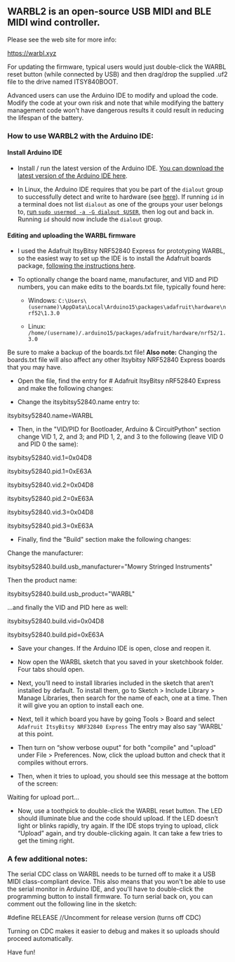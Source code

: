 ## WARBL2 is an open-source USB MIDI and BLE MIDI wind controller.

Please see the web site for more info:

https://warbl.xyz

For updating the firmware, typical users would just double-click the WARBL reset button (while connected by USB) and then drag/drop the supplied .uf2 file to the drive named ITSY840BOOT.
 
Advanced users can use the Arduino IDE to modify and upload the code. Modify the code at your own risk and note that while modifying the battery management code won't have dangerous results it could result in reducing the lifespan of the battery.

### How to use WARBL2 with the Arduino IDE:

#### Install Arduino IDE

* Install / run the latest version of the Arduino IDE. [You can download the latest version of the Arduino IDE here](https://www.arduino.cc/en/Main/Software).

* In Linux, the Arduino IDE requires that you be part of the `dialout` group to successfully detect and write to hardware (see [here](https://support.arduino.cc/hc/en-us/articles/4401874331410#ser_open-permission-denied)). If running `id` in a terminal does not list `dialout` as one of the groups your user belongs to, [run `sudo usermod -a -G dialout $USER`](https://support.arduino.cc/hc/en-us/articles/360016495679-Fix-port-access-on-Linux), then log out and back in. Running `id` should now include the `dialout` group.


#### Editing and uploading the WARBL firmware


*  I used the Adafruit ItsyBitsy NRF52840 Express for prototyping WARBL, so the easiest way to set up the IDE is to install the Adafruit boards package, [following the instructions here](https://learn.adafruit.com/adafruit-itsybitsy-nrf52840-express/arduino-support-setup).

* To optionally change the board name, manufacturer, and VID and PID numbers, you can make edits to the boards.txt file, typically found here:
   
   * Windows: `C:\Users\(username)\AppData\Local\Arduino15\packages\adafruit\hardware\nrf52\1.3.0` 
   
   * Linux: `/home/(username)/.arduino15/packages/adafruit/hardware/nrf52/1.3.0`

Be sure to make a backup of the boards.txt file! **Also note:** Changing the boards.txt file will also affect any other Itsybitsy NRF52840 Express boards that you may have.

 * Open the file, find the entry for # Adafruit ItsyBitsy nRF52840 Express and make the following changes:

 * Change the itsybitsy52840.name entry to: 
 
 itsybitsy52840.name=WARBL

 * Then, in the "VID/PID for Bootloader, Arduino & CircuitPython" section change VID 1, 2, and 3; and PID 1, 2, and 3 to the following (leave VID 0 and PID 0 the same):

itsybitsy52840.vid.1=0x04D8

itsybitsy52840.pid.1=0xE63A 

itsybitsy52840.vid.2=0x04D8

itsybitsy52840.pid.2=0xE63A 

itsybitsy52840.vid.3=0x04D8

itsybitsy52840.pid.3=0xE63A 
 

 * Finally, find the "Build" section make the following changes:

Change the manufacturer:

itsybitsy52840.build.usb_manufacturer="Mowry Stringed Instruments"

Then the product name:

itsybitsy52840.build.usb_product="WARBL"

...and finally the VID and PID here as well:

itsybitsy52840.build.vid=0x04D8

itsybitsy52840.build.pid=0xE63A

* Save your changes. If the Arduino IDE is open, close and reopen it.


*	Now open the WARBL sketch that you saved in your sketchbook folder. Four tabs should open. 

*	Next, you’ll need to install libraries included in the sketch that aren’t installed by default. To install them, go to Sketch > Include Library > Manage Libraries, then search for the name of each, one at a time. Then it will give you an option to install each one.
 
 
*	Next, tell it which board you have by going Tools > Board and select `Adafruit ItsyBitsy NRF32840 Express` The entry may also say 'WARBL' at this point.


*	Then turn on “show verbose ouput" for both "compile" and "upload" under File > Preferences. Now, click the upload button and check that it compiles without errors. 


*	Then, when it tries to upload, you should see this message at the bottom of the screen:
  

Waiting for upload port...


*	Now, use a toothpick to double-click the WARBL reset button. The LED should illuminate blue and the code should upload. If the LED doesn’t light or blinks rapidly, try again. If the IDE stops trying to upload, click “Upload” again, and try double-clicking again. It can take a few tries to get the timing right.



### A few additional notes:
The serial CDC class on WARBL needs to be turned off to make it a USB MIDI class-compliant device. This also means that you won't be able to use the serial monitor in Arduino IDE, and you'll have to double-click the programming button to install firmware. To turn serial back on, you can comment out the following line in the sketch:

#define RELEASE //Uncomment for release version (turns off CDC)

Turning on CDC makes it easier to debug and makes it so uploads should proceed automatically.


Have fun!
